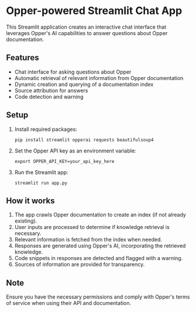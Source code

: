 # Opper-powered Streamlit Chat App

This Streamlit application creates an interactive chat interface that leverages Opper's AI capabilities to answer questions about Opper documentation.

## Features

- Chat interface for asking questions about Opper
- Automatic retrieval of relevant information from Opper documentation
- Dynamic creation and querying of a documentation index
- Source attribution for answers
- Code detection and warning

## Setup

1. Install required packages:
   ```
   pip install streamlit opperai requests beautifulsoup4
   ```

2. Set the Opper API key as an environment variable:
   ```
   export OPPER_API_KEY=your_api_key_here
   ```

3. Run the Streamlit app:
   ```
   streamlit run app.py
   ```

## How it works

1. The app crawls Opper documentation to create an index (if not already existing).
2. User inputs are processed to determine if knowledge retrieval is necessary.
3. Relevant information is fetched from the index when needed.
4. Responses are generated using Opper's AI, incorporating the retrieved knowledge.
5. Code snippets in responses are detected and flagged with a warning.
6. Sources of information are provided for transparency.

## Note

Ensure you have the necessary permissions and comply with Opper's terms of service when using their API and documentation.
